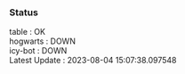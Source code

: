 ### Status


table : OK  
hogwarts : DOWN  
icy-bot : DOWN  
Latest Update : 2023-08-04 15:07:38.097548
